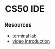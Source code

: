 # CS50 IDE

### Resources

- [terminal lab](https://lab.cs50.io/cs50nestm/cs50labs/2019/terminal/)
- [video introduction](https://www.youtube.com/watch?v=cJrma4ICmng)
